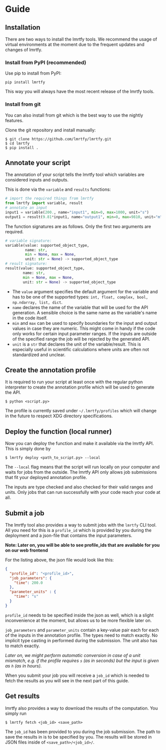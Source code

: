 
# Guide
## Installation
There are two ways to install the lmrtfy tools. We recommend the usage of virtual environments
at the moment due to the frequent updates and changes of lmrtfy.

### Install from PyPI (recommended)
Use pip to install from PyPI:

`pip install lmrtfy`

This way you will always have the most recent release of the lmrtfy tools.

### Install from git
You can also install from git which is the best way to use the nightly features.

Clone the git repository and install manually:
```shell 
$ git clone https://github.com/lmrtfy/lmrtfy.git
$ cd lmrtfy
$ pip install .
```

## Annotate your script

The annotation of your script tells the lmrtfy tool which variables are considered inputs and outputs.

This is done via the `variable` and `results` functions:
```python
# import the required things from lmrtfy
from lmrtfy import variable, result
# annotate an input
input1 = variable(200., name="input1", min=0, max=1000, unit="s")
output1 = result(9.81*input1, name="output1", min=0, max=9810, unit="m")
```

The function signatures are as follows. Only the first two arguments are required.
```python
# variable signature:
variable(value: supported_object_type, 
         name: str, 
         min = None, max = None, 
         unit: str = None) -> supported_object_type
# result signature:
result(value: supported_object_type,
        name: str,
        min = None, max = None,
        unit: str = None) -> supported_object_type
```
* The `value` argument specifies the default argument for the variable and has to be one of the
  supported types: `int, float, complex, bool, np.ndarray, list, dict`.
* `name` declares the name of the variable that will be used for the API generation. A sensible choice
  is the same name as the variable's name in the code itself.
* `min` and `max` can be used to specify boundaries for the input and output values in case they are
  numeric. This might come in handy if the code only works for certain input parameter ranges. If the
  inputs are outside of the specified range the job will be rejected by the generated API.
* `unit` is a `str` that declares the unit of the variable/result. This is especially useful in scientific
  calculations where units are often not standardized and unclear.

## Create the annotation profile
It is required to run your script at least once with the regular python interpreter to create the
annotation profile which will be used to generate the API.
```shell
$ python <script.py>
```

The profile is currently saved under `~/.lmrtfy/profiles` which will change in the future to respect
XDG directory specifications.

## Deploy the function (local runner)
Now you can deploy the function and make it available via the lmrtfy API. This is simply done by
```shell
$ lmrtfy deploy <path_to_script.py> --local
```
The `--local` flag means that the script will run locally on your computer and waits for jobs from
the outside. The lmrtfy API only allows job submissions that fit your deployed annotation profile.

The inputs are type checked and also checked for their valid ranges and units. Only jobs that can run 
successfully with your code reach your code at all. 

## Submit a job
The lmrtfy tool also provides a way to submit jobs with the `lmrtfy` CLI tool. All you need for this 
is a `profile_id` which is provided by you during the deployment and a json-file that contains the input
parameters.

**Note: Later on, you will be able to see profile_ids that are available for you on our web frontend**

For the listing above, the json file would look like this:
```json
{
  "profile_id": "<profile_id>",
  "job_parameters": {
    "time": 200.0
  },
  "parameter_units" : {
    "time": "s"
  }
}
```

`profile_id` needs to be specified inside the json as well, which is a slight inconvenience at the 
moment, but allows us to be more flexible later on. 

`job_parameters` and `parameter_units` contain a key-value pair each for each of the inputs in the 
annotation profile. The types need to match exactly. No implicit type casting in performed during
the submission. The unit also has to match exactly. 

_Later on, we might perform automatic conversion
in case of a unit mismatch, e.g. if the profile requires `s` (as in seconds) but the input is given
as `h` (as in hours)._

When you submit your job you will receive a `job_id` which is needed to fetch the results as you
will see in the next part of this guide.

## Get results
lmrtfy also provides a way to download the results of the computation. You simply run
```shell
$ lmrtfy fetch <job_id> <save_path>
```

The `job_id` has been provided to you during the job submission. The path to save the results in is
to be specified by you. The results will be stored in JSON files inside of `<save_path>/<job_id>/`.